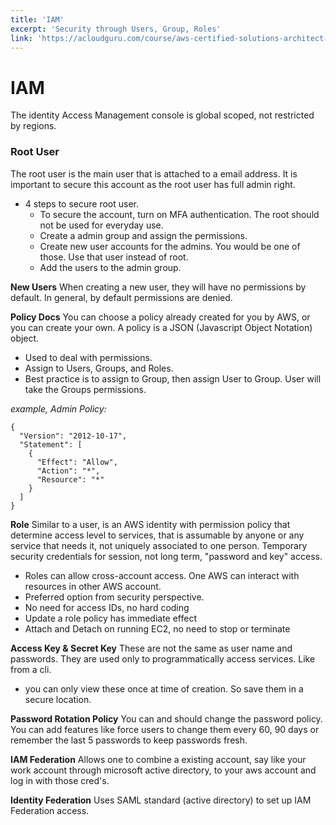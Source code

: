 ```yaml
---
title: 'IAM'
excerpt: 'Security through Users, Group, Roles'
link: 'https://acloudguru.com/course/aws-certified-solutions-architect-associate-saa-c02'
---
```


# IAM

The identity Access Management console is global scoped, not restricted by regions.

### Root User

The root user is the main user that is attached to a email address. It is important to secure this account as the root user has full admin right.

- 4 steps to secure root user.
  - To secure the account, turn on MFA authentication. The root should not be used for everyday use.
  - Create a admin group and assign the permissions.
  - Create new user accounts for the admins. You would be one of those. Use that user instead of root.
  - Add the users to the admin group.

**New Users**
When creating a new user, they will have no permissions by default. In general, by default permissions are denied.

**Policy Docs**
You can choose a policy already created for you by AWS, or you can create your own. A policy is a JSON (Javascript Object Notation) object.

- Used to deal with permissions.
- Assign to Users, Groups, and Roles.
- Best practice is to assign to Group, then assign User to Group. User will take the Groups permissions.

_example, Admin Policy:_

```
{
  "Version": "2012-10-17",
  "Statement": [
    {
      "Effect": "Allow",
      "Action": "*",
      "Resource": "*"
    }
  ]
}
```

**Role**
Similar to a user, is an AWS identity with permission policy that determine access level to services, that is assumable by anyone or any service that needs it, not uniquely associated to one person. Temporary security credentials for session, not long term, "password and key" access.

- Roles can allow cross-account access. One AWS can interact with resources in other AWS account.
- Preferred option from security perspective.
- No need for access IDs, no hard coding
- Update a role policy has immediate effect
- Attach and Detach on running EC2, no need to stop or terminate

**Access Key & Secret Key**
These are not the same as user name and passwords. They are used only to programmatically access services. Like from a cli.

- you can only view these once at time of creation. So save them in a secure location.

**Password Rotation Policy**
You can and should change the password policy. You can add features like force users to change them every 60, 90 days or remember the last 5 passwords to keep passwords fresh.

**IAM Federation**
Allows one to combine a existing account, say like your work account through microsoft active directory, to your aws account and log in with those cred's.

**Identity Federation**
Uses SAML standard (active directory) to set up IAM Federation access.
